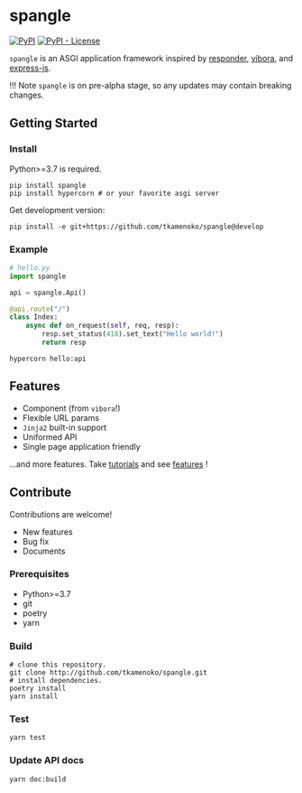 # spangle

[![PyPI](https://img.shields.io/pypi/v/spangle)](https://pypi.org/project/spangle/)
[![PyPI - License](https://img.shields.io/pypi/l/spangle)](https://pypi.org/project/spangle/)

`spangle` is an ASGI application framework inspired by [responder](https://github.com/taoufik07/responder), [vibora](https://github.com/vibora-io/vibora), and [express-js](https://github.com/expressjs/express/). 

!!! Note
    `spangle` is on pre-alpha stage, so any updates may contain breaking changes.


## Getting Started

### Install

Python>=3.7 is required.

```shell
pip install spangle
pip install hypercorn # or your favorite asgi server
```

Get development version:
```shell
pip install -e git+https://github.com/tkamenoko/spangle@develop
```

### Example

```python
# hello.py
import spangle

api = spangle.Api()

@api.route("/")
class Index:
    async def on_request(self, req, resp):
        resp.set_status(418).set_text("Hello world!")
        return resp

```

```shell
hypercorn hello:api
```

## Features

* Component (from `vibora`!)
* Flexible URL params
* `Jinja2` built-in support
* Uniformed API
* Single page application friendly

...and more features. Take [tutorials](/introduction) and see [features](/advanced/index) !

## Contribute

Contributions are welcome!

* New features
* Bug fix
* Documents


### Prerequisites

* Python>=3.7
* git
* poetry
* yarn

### Build

```shell
# clone this repository.
git clone http://github.com/tkamenoko/spangle.git 
# install dependencies.
poetry install
yarn install
```

### Test 

```shell
yarn test
```

### Update API docs

```shell
yarn doc:build
```

